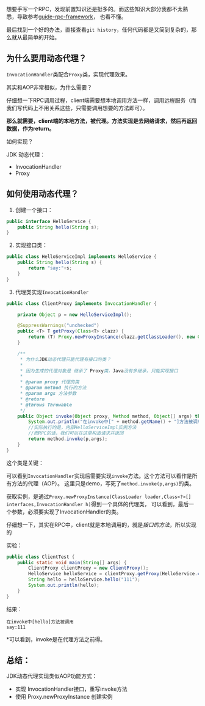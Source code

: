 
想要手写一个RPC，发现前置知识还是挺多的。而这些知识大部分我都不太熟悉，导致参考[guide-rpc-framework](https://github.com/Snailclimb/guide-rpc-framework)，
也看不懂。

最后找到一个好的办法，直接查看`git history`，任何代码都是又简到复杂的，那么就从最简单的开始。 

## 为什么要用动态代理？

`InvocationHandler`类配合`Proxy`类，实现代理效果。

其实和AOP非常相似，为什么需要？

仔细想一下RPC调用过程，client端需要想本地调用方法一样，调用远程服务（而我们写代码上不用关系这些，只需要调用想要的方法即可）。

**那么就需要，client端的本地方法，被代理。方法实现是去网络请求，然后再返回数据，作为return。**

如何实现？

JDK 动态代理：

- InvocationHandler
- Proxy

## 如何使用动态代理？

1. 创建一个接口：
```java
public interface HelloService {
    public String hello(String s);
}
```

2. 实现接口类：

```java
public class HelloServiceImpl implements HelloService {
    public String hello(String s) {
        return "say:"+s;
    }
}
```

3. 代理类实现`InvocationHandler`

```java
public class ClientProxy implements InvocationHandler {

    private Object p = new HelloServiceImpl();

    @SuppressWarnings("unchecked")
    public <T> T getProxy(Class<T> clazz) {
        return (T) Proxy.newProxyInstance(clazz.getClassLoader(), new Class<?>[]{clazz}, this);
    }

    /**
     * 为什么JDK动态代理只能代理有接口的类？
     *
     * 因为生成的代理对象是 继承了 Proxy类，Java没有多继承，只能实现接口
     *
     * @param proxy 代理的类
     * @param method 执行的方法
     * @param args 方法参数
     * @return
     * @throws Throwable
     */
    public Object invoke(Object proxy, Method method, Object[] args) throws Throwable {
        System.out.println("在invoke中[" + method.getName() + "]方法被调用");
        //实际执行的是，内部HelloServiceImpl实例方法
        //而RPC的话，我们可以在这里构造请求并返回
        return method.invoke(p,args);
    }
}
```

这个类是关键：

可以看到`InvocationHandler`实现后需要实现`invoke`方法。这个方法可以看作是所有方法的代理（AOP）。
这里只是demo，写死了`method.invoke(p,args)`的类。

获取实例，是通过`Proxy.newProxyInstance(ClassLoader loader,Class<?>[] interfaces,InvocationHandler h)`得到一个具体的代理类，
可以看到，最后一个参数，必须要实现了InvocationHandler的类。

仔细想一下，其实在RPC中，client就是本地调用的，就是*接口的方法*，所以实现的

实验：
```java
public class ClientTest {
    public static void main(String[] args) {
        ClientProxy clientProxy = new ClientProxy();
        HelloService helloService = clientProxy.getProxy(HelloService.class);
        String hello = helloService.hello("111");
        System.out.println(hello);
    }
}
```
结果：
```
在invoke中[hello]方法被调用
say:111
```

*可以看到，invoke是在代理方法之前得。

## 总结：

JDK动态代理实现类似AOP功能方式：

- 实现 InvocationHandler接口，重写invoke方法
- 使用 Proxy.newProxyInstance 创建实例
